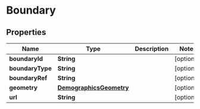 

# Boundary


## Properties

Name | Type | Description | Notes
------------ | ------------- | ------------- | -------------
**boundaryId** | **String** |  |  [optional]
**boundaryType** | **String** |  |  [optional]
**boundaryRef** | **String** |  |  [optional]
**geometry** | [**DemographicsGeometry**](DemographicsGeometry.md) |  |  [optional]
**url** | **String** |  |  [optional]




